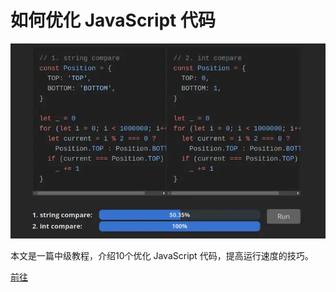 # 如何优化 JavaScript 代码

![An image](../public/bg2024061807.webp)

本文是一篇中级教程，介绍10个优化 JavaScript 代码，提高运行速度的技巧。

[前往](https://romgrk.com/posts/optimizing-javascript)
